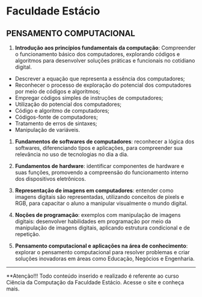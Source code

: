 # Faculdade Estácio

## PENSAMENTO COMPUTACIONAL
1. **Introdução aos princípios fundamentais da computação**: Compreender o funcionamento básico dos computadores, explorando códigos e algoritmos para desenvolver soluções práticas e funcionais no cotidiano digital.
* Descrever a equação que representa a essência dos computadores;
* Reconhecer o processo de exploração do potencial dos computadores por meio de códigos e algoritmos;
* Empregar códigos simples de instruções de computadores;
* Utilização do potencial dos computadores;
* Código e algoritmo de computadores;
* Códigos-fonte de computadores;
* Tratamento de erros de sintaxes;
* Manipulação de variáveis.
 
1. **Fundamentos de softwares de computadores**: reconhecer a lógica dos softwares, diferenciando tipos e aplicações, para compreender sua relevância no uso de tecnologias no dia a dia.
 
1. **Fundamentos de hardware**: identificar componentes de hardware e suas funções, promovendo a compreensão do funcionamento interno dos dispositivos eletrônicos.
 
1. **Representação de imagens em computadores**: entender como imagens digitais são representadas, utilizando conceitos de pixels e RGB, para capacitar o aluno a manipular visualmente o mundo digital.
 
1. **Noções de programação**: exemplos com manipulação de imagens digitais: desenvolver habilidades em programação por meio da manipulação de imagens digitais, aplicando estrutura condicional e de repetição.
 
1. **Pensamento computacional e aplicações na área de conhecimento**: explorar o pensamento computacional para resolver problemas e criar soluções inovadoras em áreas como Educação, Negócios e Engenharia.
***


**Atenção!!!
Todo conteúdo inserido e realizado é referente ao curso Ciência da Computação da Faculdade Estácio.
Acesse o site e conheça mais.

